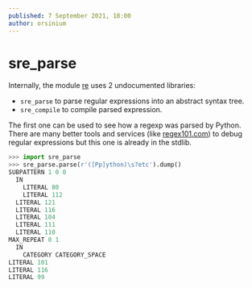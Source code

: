```yaml
---
published: 7 September 2021, 18:00
author: orsinium
---
```


# sre_parse

Internally, the module [re](https://docs.python.org/3/library/re.html) uses 2 undocumented libraries:

+ `sre_parse` to parse regular expressions into an abstract syntax tree.
+ `sre_compile` to compile parsed expression.

The first one can be used to see how a regexp was parsed by Python. There are many better tools and services (like [regex101.com](https://regex101.com/)) to debug regular expressions but this one is already in the stdlib.

```python
>>> import sre_parse
>>> sre_parse.parse(r'([Pp]ython)\s?etc').dump()
SUBPATTERN 1 0 0
  IN
    LITERAL 80
    LITERAL 112
  LITERAL 121
  LITERAL 116
  LITERAL 104
  LITERAL 111
  LITERAL 110
MAX_REPEAT 0 1
  IN
    CATEGORY CATEGORY_SPACE
LITERAL 101
LITERAL 116
LITERAL 99
```
